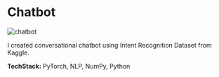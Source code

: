 # Chatbot

![chatbot](https://media.giphy.com/media/S60CrN9iMxFlyp7uM8/giphy.gif)

I created conversational chatbot using Intent Recognition Dataset from Kaggle.

__TechStack:__ PyTorch, NLP, NumPy, Python

